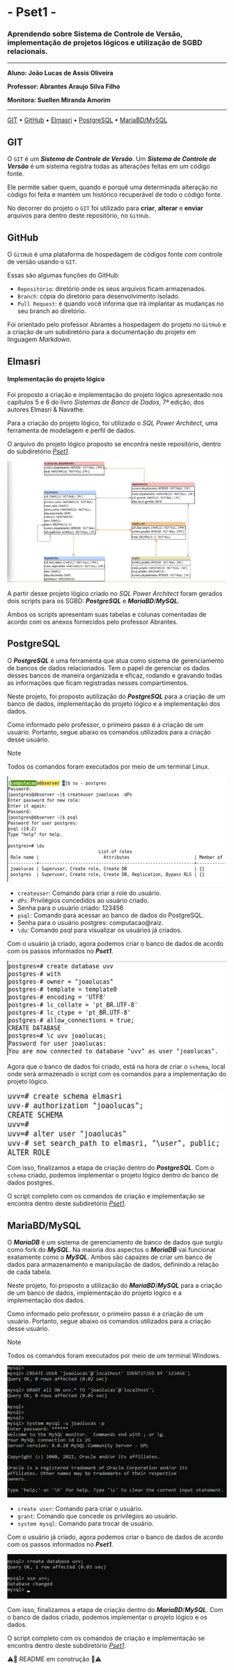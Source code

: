 # - Pset1 -
### Aprendendo sobre Sistema de Controle de Versão, implementação de projetos lógicos e utilização de SGBD relacionais.
---

**Aluno: João Lucas de Assis Oliveira**

**Professor: Abrantes Araujo Silva Filho**

**Monitora: Suellen Miranda Amorim**

---

[GIT](#git) •
[GitHub](#github) •
[Elmasri](#elmasri) •
[PostgreSQL](#postgresql) •
[MariaBD/MySQL](#mariabdmysql)


## GIT
O `GIT` é um ***Sistema de Controle de Versão***. Um ***Sistema de Controle de Versão*** é um sistema registra todas as alterações feitas em um
código fonte.

Ele permite saber quem, quando e porquê uma determinada alteração no código foi feita e mantém um histórico recuperável de todo o código fonte.

No decorrer do projeto o `GIT` foi utilizado para **criar**, **alterar** e **enviar** arquivos para dentro deste repositório, no `GitHub`.


## GitHub
O `GitHub` é uma plataforma de hospedagem de códigos fonte com controle de versão usando o `GIT`.

Essas são algumas funções do GitHub:
* `Repositório`: diretório onde os seus arquivos ficam armazenados.
* `Branch`: cópia do diretório para desenvolvimento isolado.
* `Pull Request`: é quando você informa que irá implantar as mudanças no seu branch ao diretório.

Foi orientado pelo professor Abrantes a hospedagem do projeto no `GitHub` e a criação de um subdiretório para a documentação do projeto em linguagem *_Markdown_*.

## Elmasri 
#### Implementação do projeto lógico

Foi proposto a criação e implementação do projeto lógico apresentado nos capítulos 5 e 6 do livro *_Sistemas de Banco de Dados_*, 7ª edição, dos autores Elmasri & Navathe.

Para a criação do projeto lógico, foi utilizado o *_SQL Power Architect_*, uma ferramenta de modelagem e perfil de dados.

O arquivo do projeto lógico proposto se encontra neste repositório, dentro do subdiretório [*_Pset1_*](https://github.com/JoaoLucasAssis/uvv_bd_1_cc1m/blob/main/pset1/projeto_logico_elmasri.architect).

![imagem meu projeto lógico](https://github.com/JoaoLucasAssis/uvv_bd_1_cc1m/blob/main/imgPset1/projeto_logico_elmasri.jpeg)

A partir desse projeto lógico criado no *_SQL Power Architect_* foram gerados dois scripts para os SGBD: ***PostgreSQL*** e ***MariaBD***/***MySQL***.

Ambos os scripts apresentam suas tabelas e colunas comentadas de acordo com os anexos fornecidos pelo professor Abrantes.

## PostgreSQL

O ***PostgreSQL*** é uma ferramenta que atua como sistema de gerenciamento de bancos de dados relacionados. Tem o papel de gerenciar os dados desses bancos de maneira organizada e eficaz, rodando e gravando todas as informações que ficam registradas nesses compartimentos.

Neste projeto, foi proposto autilização do ***PostgreSQL*** para a criação de um banco de dados, implementação do projeto lógico e a implementação dos dados.

Como informado pelo professor, o primeiro passo é a criação de um usuário. Portanto, segue abaixo os comandos utilizados para a criação desse usuário.

>[!NOTE]
>
> Todos os comandos foram executados por meio de um terminal Linux.

![comando create user postgreSQL](https://github.com/JoaoLucasAssis/uvv_bd_1_cc1m/blob/main/imgPset1/createuser_postgreSQL.jpeg)

* `createuser`: Comando para criar a role do usuário.
* `dPs`: Privilégios concedidos ao usuário criado.
* Senha para o usuário criado: 123456
* `psql`: Comando para acessar ao banco de dados do PostgreSQL.
* Senha para o usuário postgres: computacao@raiz.
* `\du`: Comando psql para visualizar os usuários já criados.

Com o usuário já criado, agora podemos criar o banco de dados de acordo com os passos informados no ***Pset1***. 

![comando create database postgreSQL](https://github.com/JoaoLucasAssis/uvv_bd_1_cc1m/blob/main/imgPset1/create_database_postgreSQL.jpeg)

Agora que o banco de dados foi criado, está na hora de criar o `schema`, local onde será armazenado o script com os comandos para a implementação do projeto lógico.

![comando create database postgreSQL](https://github.com/JoaoLucasAssis/uvv_bd_1_cc1m/blob/main/imgPset1/create_schema_postgreSQL.jpeg)

Com isso, finalizamos a etapa de criação dentro do ***PostgreSQL***. Com o `schema` criado, podemos implementar o projeto lógico dentro do banco de dados postgres.

O script completo com os comandos de criação e implementação se encontra dentro deste subdiretório [*_Pset1_*](https://github.com/JoaoLucasAssis/uvv_bd_1_cc1m/blob/main/pset1/script_PostgreSQL.txt).

## MariaBD/MySQL

O ***MariaDB*** é um sistema de gerenciamento de banco de dados que surgiu como fork do ***MySQL***. Na maioria dos aspectos o ***MariaDB*** vai funcionar exatamente como o ***MySQL***. Ambos são capazes de criar um banco de dados para armazenamento e manipulação de dados, definindo a relação de cada tabela.

Neste projeto, foi proposto a utilização do ***MariaBD***/***MySQL*** para a criação de um banco de dados, implementação do projeto lógico e a implementação dos dados.

Como informado pelo professor, o primeiro passo é a criação de um usuário. Portanto, segue abaixo os comandos utilizados para a criação desse usuário.

>[!NOTE]
>
> Todos os comandos foram executados por meio de um terminal Windows.

![Comando create user MySQL](https://github.com/JoaoLucasAssis/uvv_bd_1_cc1m/blob/main/imgPset1/create_user_MySQL.jpeg)

* `create user`: Comando para criar o usuário.
* `grant`: Comando que concede os privilégios ao usuário.
* `system mysql`: Comando para trocar de usuário.

Com o usuário já criado, agora podemos criar o banco de dados de acordo com os passos informados no ***Pset1***.

![Comando create database MySQL](https://github.com/JoaoLucasAssis/uvv_bd_1_cc1m/blob/main/imgPset1/create_database_MySQL.jpeg)

Com isso, finalizamos a etapa de criação dentro do ***MariaBD***/***MySQL***. Com o banco de dados criado, podemos implementar o projeto lógico e os dados.

O script completo com os comandos de criação e implementação se encontra dentro deste subdiretório [*_Pset1_*](https://github.com/JoaoLucasAssis/uvv_bd_1_cc1m/blob/main/pset1/script_mariaBD.txt).

⚠️🚩 README em construção 🚩⚠️
